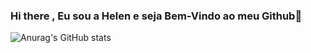 ### Hi there , Eu sou a Helen e seja Bem-Vindo ao meu Github👋


![Anurag's GitHub stats](https://github-readme-stats.vercel.app/api?username=HelenCorecha&theme=panda_icons=true)
